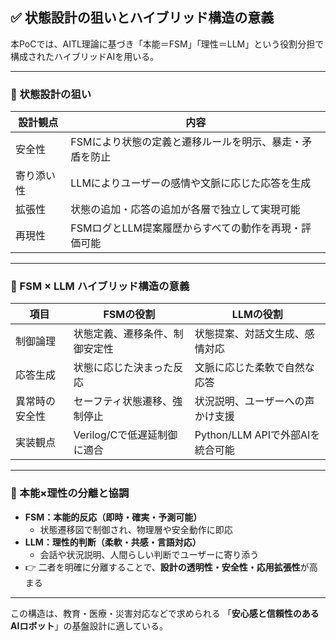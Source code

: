 ## ✅ 状態設計の狙いとハイブリッド構造の意義

本PoCでは、AITL理論に基づき「本能＝FSM」「理性＝LLM」という役割分担で構成されたハイブリッドAIを用いる。

---

### 🔧 状態設計の狙い

| 設計観点         | 内容                                                       |
|------------------|------------------------------------------------------------|
| 安全性           | FSMにより状態の定義と遷移ルールを明示、暴走・矛盾を防止     |
| 寄り添い性       | LLMによりユーザーの感情や文脈に応じた応答を生成             |
| 拡張性           | 状態の追加・応答の追加が各層で独立して実現可能              |
| 再現性           | FSMログとLLM提案履歴からすべての動作を再現・評価可能         |

---

### 🤖 FSM × LLM ハイブリッド構造の意義

| 項目               | FSMの役割                           | LLMの役割                             |
|--------------------|--------------------------------------|----------------------------------------|
| 制御論理           | 状態定義、遷移条件、制御安定性      | 状態提案、対話文生成、感情対応        |
| 応答生成           | 状態に応じた決まった反応            | 文脈に応じた柔軟で自然な応答           |
| 異常時の安全性     | セーフティ状態遷移、強制停止        | 状況説明、ユーザーへの声かけ支援       |
| 実装観点           | Verilog/Cで低遅延制御に適合         | Python/LLM APIで外部AIを統合可能       |

---

### 🧠 本能×理性の分離と協調

- **FSM：本能的反応（即時・確実・予測可能）**
  - 状態遷移図で制御され、物理層や安全動作に即応
- **LLM：理性的判断（柔軟・共感・言語対応）**
  - 会話や状況説明、人間らしい判断でユーザーに寄り添う
- 👉 二者を明確に分離することで、**設計の透明性・安全性・応用拡張性**が高まる

---

この構造は、教育・医療・災害対応などで求められる
「**安心感と信頼性のあるAIロボット**」の基盤設計に適している。
